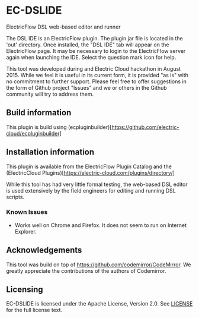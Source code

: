 # EC-DSLIDE

ElectricFlow DSL web-based editor and runner

The DSL IDE is an ElectricFlow plugin.  The plugin jar file is located in the 'out' directory. Once installed, the "DSL IDE" tab will appear on the ElectricFlow page.  It may be necessary to login to the ElectricFlow server again when launching the IDE.  Select the question mark icon for help.

This tool was developed during and Electric Cloud hackathon in August 2015.  While we feel it is useful in its current form, it is provided "as is" with no commitment to further support.  Please feel free to offer suggestions in the form of Github project "Issues" and we or others in the Github community will try to address them.

## Build information
This plugin is build using (ecpluginbuilder)[https://github.com/electric-cloud/ecpluginbuilder]

## Installation information
This plugin is available from the ElectricFlow Plugin Catalog and the (ElectricCloud Plugins)[https://electric-cloud.com/plugins/directory/]

While this tool has had very little formal testing, the web-based DSL editor is used extensively by the field engineers for editing and running DSL scripts.

### Known Issues
* Works well on Chrome and Firefox.  It does not seem to run on Internet Explorer.

## Acknowledgements
This tool was build on top of https://github.com/codemirror/CodeMirror.  We greatly appreciate the contributions of the authors of Codemirror.

## Licensing ##
EC-DSLIDE is licensed under the Apache License, Version 2.0. See [LICENSE](https://github.com/electric-cloud/EC-DSLIDE/blob/master/LICENSE) for the full license text.

